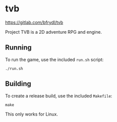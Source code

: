 # tvb

https://gitlab.com/bfrydl/tvb

Project TVB is a 2D adventure RPG and engine.

## Running

To run the game, use the included `run.sh` script:

    ./run.sh

## Building

To create a release build, use the included `Makefile`:

    make

This only works for Linux.
